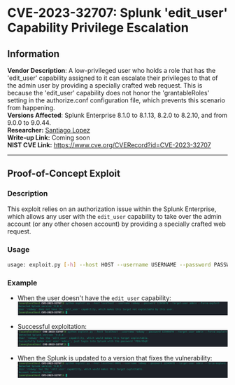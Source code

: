 # CVE-2023-32707: Splunk 'edit_user' Capability Privilege Escalation

## Information
**Vendor Description**: A low-privileged user who holds a role that has the 'edit_user' capability assigned to it can escalate their privileges to that of the admin user by providing a specially crafted web request. This is because the 'edit_user' capability does not honor the 'grantableRoles' setting in the authorize.conf configuration file, which prevents this scenario from happening.  
**Versions Affected**: Splunk Enterprise 8.1.0 to 8.1.13, 8.2.0 to 8.2.10, and from 9.0.0 to 9.0.44.  
**Researcher:** [Santiago Lopez](https://twitter.com/santi_lopezz99)  
**Write-up Link:** Coming soon  
**NIST CVE Link:** https://www.cve.org/CVERecord?id=CVE-2023-32707  

---

## Proof-of-Concept Exploit
### Description
This exploit relies on an authorization issue within the Splunk Enterprise, which allows any user with the `edit_user` capability to take over the admin account (or any other chosen account) by providing a specially crafted web request.

### Usage

```bash
usage: exploit.py [-h] --host HOST --username USERNAME --password PASSWORD --target-user TARGET_USER
```

### Example

- When the user doesn't have the `edit_user` capability:
![](./2023-09-05_19-06.png)

- Successful exploitation:
![](./2023-09-05_19-04.png)

- When the Splunk is updated to a version that fixes the vulnerability:
![](./2023-09-05_19-03.png)






